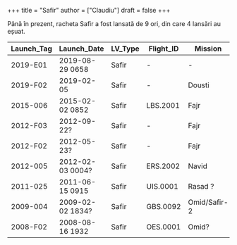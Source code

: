 +++
title = "Safir"
author = ["Claudiu"]
draft = false
+++

Până în prezent, racheta Safir a fost lansată de 9 ori, din care 4 lansări au eșuat.

| Launch_Tag | Launch_Date      | LV_Type | Flight_ID | Mission      | Launch_Site | Country | Outcome |
|------------|------------------|---------|-----------|--------------|-------------|---------|---------|
| 2019-E01   | 2019-08-29 0658  | Safir   | -         | -            | SEM         | IR      | S       |
| 2019-F02   | 2019-02-05       | Safir   | -         | Dousti       | SEM SAF     | IR      | F       |
| 2015-006   | 2015-02-02 0852  | Safir   | LBS.2001  | Fajr         | SEM SAF     | IR      | S       |
| 2012-F03   | 2012-09-22?      | Safir   | -         | Fajr         | SEM SAF     | IR      | F       |
| 2012-F02   | 2012-05-23?      | Safir   | -         | Fajr         | SEM SAF     | IR      | F       |
| 2012-005   | 2012-02-03 0004? | Safir   | ERS.2002  | Navid        | SEM SAF     | IR      | S       |
| 2011-025   | 2011-06-15 0915  | Safir   | UIS.0001  | Rasad  ?     | SEM SAF     | IR      | S       |
| 2009-004   | 2009-02-02 1834? | Safir   | GBS.0092  | Omid/Safir-2 | SEM SAF     | IR      | S       |
| 2008-F02   | 2008-08-16 1932  | Safir   | OES.0001  | Omid?        | SEM SAF     | IR      | F       |
